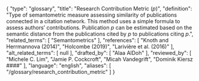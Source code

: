 {
    "type": "glossary",
    "title": "Research Contribution Metric (*p*)",
    "definition": "Type of semantometric measure assessing similarity of publications connected in a citation network. This method uses a simple formula to assess authors’ contributions. Publication *p* can be estimated based on the semantic distance from the publications cited by *p* to publications citing *p*.",
    "related_terms": [
        "Semantometrics"
    ],
    "references": [
        "Knoth and Herrmannova (2014)",
        "Holcombe (2019)",
        "Larivière et al. (2016)"
    ],
    "alt_related_terms": [
        null
    ],
    "drafted_by": [
        "Alaa AlDoh"
    ],
    "reviewed_by": [
        "Michele C. Lim",
        "Jamie P. Cockcroft",
        "Micah Vandegrift",
        "Dominik Kiersz    ####"
    ],
    "language": "english",
    "aliases": [
        "/glossary/research_contribution_metric"
    ]
}